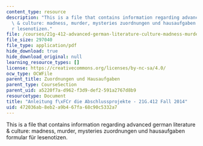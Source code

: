 ```yaml
---
content_type: resource
description: "This is a file that contains information regarding advanced german literature\
  \ & culture: madness, murder, mysteries zuordnungen und hausaufgaben formular f\xFC\
  r lesenotizen."
file: /courses/21g-412-advanced-german-literature-culture-madness-murder-mysteries-fall-2014/472036ab8eb2a9b467fa68c90c5332a7_MIT21G_412F14_Absch.pdf
file_size: 297040
file_type: application/pdf
hide_download: true
hide_download_original: null
learning_resource_types: []
license: https://creativecommons.org/licenses/by-nc-sa/4.0/
ocw_type: OCWFile
parent_title: Zuordnungen und Hausaufgaben
parent_type: CourseSection
parent_uid: a5220f7a-d962-f3d9-def2-591a2767d8b9
resourcetype: Document
title: "Anleitung f\xFCr die Abschlussprojekte - 21G.412 Fall 2014"
uid: 472036ab-8eb2-a9b4-67fa-68c90c5332a7
---
```

This is a file that contains information regarding advanced german literature & culture: madness, murder, mysteries zuordnungen und hausaufgaben formular für lesenotizen.